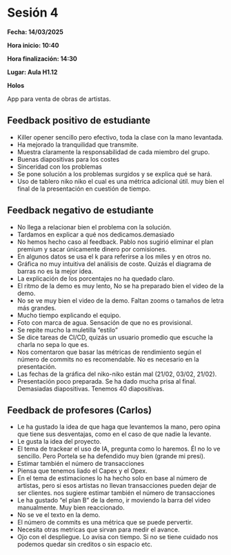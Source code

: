 # Sesión 4

**Fecha: 14/03/2025**

**Hora inicio: 10:40**

**Hora finalización: 14:30**

**Lugar: Aula H1.12**

**Holos**

App para venta de obras de artistas.

## Feedback positivo de estudiante
- Killer opener sencillo pero efectivo, toda la clase con la mano levantada.
- Ha mejorado la tranquilidad que transmite.
- Muestra claramente la responsabilidad de cada miembro del grupo.
- Buenas diapositivas para los costes
- Sinceridad con los problemas
- Se pone solución a los problemas surgidos y se explica qué se hará.
- Uso de tablero niko niko el cual es una métrica adicional útil.
muy bien el final de la presentación en cuestión de tiempo.


## Feedback negativo de estudiante
- No llega a relacionar bien el problema con la solución.
- Tardamos  en explicar a qué nos dedicamos.demasiado
- No hemos hecho caso al feedback. Pablo nos sugirió eliminar el plan premium y sacar únicamente dinero por comisiones.
- En algunos datos se usa el k para referirse a los miles y en otros no.
- Gráfica no muy intuitiva del análisis de coste. Quizás el diagrama de barras no es la mejor idea.
- La explicación de los porcentajes no ha quedado claro.
- El ritmo de la demo es muy lento, No se ha preparado bien el video de la demo.
- No se ve muy bien el video de la demo. Faltan zooms o tamaños de letra más grandes.
- Mucho tiempo explicando el equipo.
- Foto con marca de agua. Sensación de que no es provisional.
- Se repite mucho la muletilla “estilo”
- Se dice tareas de CI/CD, quizás un usuario promedio que escuche la charla no sepa lo que es.
- Nos comentaron que basar las métricas de rendimiento según el número de commits no es recomendable. No es necesario en la presentación.
- Las fechas de la gráfica del niko-niko están mal (21/02, 03/02, 21/02).
- Presentación poco preparada. Se ha dado mucha prisa al final. Demasiadas diapositivas. Tenemos 40 diapositivas.


## Feedback de profesores (Carlos)
- Le ha gustado la idea de que haga que levantemos la mano, pero opina que tiene sus desventajas, como en el caso de que nadie la levante.
- Le gusta la idea del proyecto.
- El tema de trackear el uso de IA, pregunta como lo haremos. Él no lo ve sencillo​. Pero Portela se ha defendido muy bien (grande mi presi).
- Estimar también el número de transacciones
- Piensa que tenemos liado el Capex y el Opex.
- En el tema de estimaciones lo ha hecho solo en base al número de artistas, pero si esos artistas no llevan transacciones pueden dejar de ser clientes. nos sugiere estimar también el número de transacciones
- Le ha gustado “el plan B” de la demo, ir moviendo la barra del video manualmente. Muy bien reaccionado.
- No se ve el texto en la demo.
- El número de commits es una métrica que se puede pervertir. 
- Necesita otras metricas que sirvan para medir el avance. 
- Ojo con el despliegue. Lo avisa con tiempo. Si no se tiene cuidado nos podemos quedar sin creditos o sin espacio etc. 

